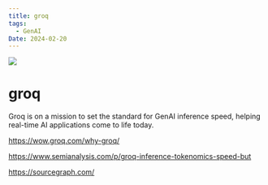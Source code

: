 ```yaml
---
title: groq
tags:
  - GenAI
Date: 2024-02-20
---
```


![](Screenshot_20240220_161030_Kiwi%20Browser.jpg)
# groq
Groq is on a mission to set the standard for GenAI inference speed, helping real-time AI applications come to life today.

<https://wow.groq.com/why-groq/>

<https://www.semianalysis.com/p/groq-inference-tokenomics-speed-but>

<https://sourcegraph.com/>